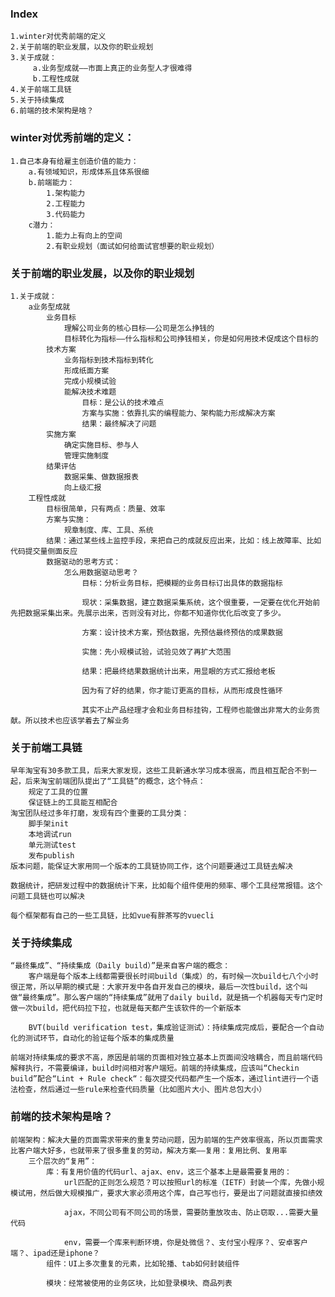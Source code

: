 ### Index
    1.winter对优秀前端的定义
    2.关于前端的职业发展，以及你的职业规划
	3.关于成就：
		 a.业务型成就——市面上真正的业务型人才很难得
		 b.工程性成就
	4.关于前端工具链
	5.关于持续集成
	6.前端的技术架构是啥？
	
### winter对优秀前端的定义：
	1.自己本身有给雇主创造价值的能力：
		a.有领域知识，形成体系且体系很细
		b.前端能力：
            1.架构能力
            2.工程能力
            3.代码能力
		c潜力：
			1.能力上有向上的空间
		    2.有职业规划（面试如何给面试官想要的职业规划）
		
### 关于前端的职业发展，以及你的职业规划
	1.关于成就：
		a业务型成就
			业务目标
				理解公司业务的核心目标——公司是怎么挣钱的
			    目标转化为指标——什么指标和公司挣钱相关，你是如何用技术促成这个目标的
			技术方案
				业务指标到技术指标到转化
				形成纸面方案
				完成小规模试验
				能解决技术难题
					目标：是公认的技术难点
			        方案与实施：依靠扎实的编程能力、架构能力形成解决方案
					结果：最终解决了问题
			实施方案
				确定实施目标、参与人
				管理实施制度
			结果评估
				数据采集、做数据报表
				向上级汇报
		工程性成就
			目标很简单，只有两点：质量、效率
			方案与实施：
				规章制度、库、工具、系统
			结果：通过某些线上监控手段，来把自己的成就反应出来，比如：线上故障率、比如代码提交量侧面反应
			数据驱动的思考方式：
				怎么用数据驱动思考？
					目标：分析业务目标，把模糊的业务目标订出具体的数据指标
				
					现状：采集数据，建立数据采集系统，这个很重要，一定要在优化开始前先把数据采集出来。先展示出来，否则没有对比，你都不知道你优化后改变了多少。
				
					方案：设计技术方案，预估数据，先预估最终预估的成果数据
					
					实施：先小规模试验，试验见效了再扩大范围
				
					结果：把最终结果数据统计出来，用显眼的方式汇报给老板
				
					因为有了好的结果，你才能订更高的目标，从而形成良性循环
				
					其实不止产品经理才会和业务目标挂钩，工程师也能做出非常大的业务贡献。所以技术也应该学着去了解业务
### 关于前端工具链
	早年淘宝有30多款工具，后来大家发现，这些工具新通水学习成本很高，而且相互配合不到一起，后来淘宝前端团队提出了“工具链”的概念，这个特点：
		规定了工具的位置
		保证链上的工具能互相配合
	淘宝团队经过多年打磨，发现有四个重要的工具分类：
		脚手架init
		本地调试run
		单元测试test
		发布publish
	版本问题，能保证大家用同一个版本的工具链协同工作，这个问题要通过工具链去解决
	
	数据统计，把研发过程中的数据统计下来，比如每个组件使用的频率、哪个工具经常报错。这个问题工具链也可以解决
	
	每个框架都有自己的一些工具链，比如vue有胖茶写的vuecli
### 关于持续集成
	“最终集成”、“持续集成（Daily build）”是来自客户端的概念：
		客户端是每个版本上线都需要很长时间build（集成）的，有时候一次build七八个小时很正常，所以早期的模式是：大家开发中各自开发自己的模块，最后一次性build，这个叫做“最终集成”。那么客户端的“持续集成”就用了daily build，就是搞一个机器每天专门定时做一次build，把代码拉下拉，也就是每天都产生该软件的一个新版本
		
		BVT(build verification test，集成验证测试）：持续集成完成后，要配合一个自动化的测试环节，自动化的验证每个版本的集成质量
	 
	前端对持续集成的要求不高，原因是前端的页面相对独立基本上页面间没啥耦合，而且前端代码解释执行，不需要编译，build时间相对客户端短。前端的持续集成，应该叫“Checkin build”配合“Lint + Rule check“：每次提交代码都产生一个版本，通过lint进行一个语法检查，然后通过一些rule来检查代码质量（比如图片大小、图片总包大小）
### 前端的技术架构是啥？
	前端架构：解决大量的页面需求带来的重复劳动问题，因为前端的生产效率很高，所以页面需求比客户端大好多，也就带来了很多重复的劳动，解决方案——复用：复用比例、复用率
		三个层次的“复用”：
			库：有复用价值的代码url、ajax、env，这三个基本上是最需要复用的：
				url匹配的正则怎么规范？可以按照url的标准（IETF）封装一个库，先做小规模试用，然后做大规模推广，要求大家必须用这个库，自己写也行，要是出了问题就直接扣绩效
				
				ajax，不同公司有不同公司的场景，需要防重放攻击、防止窃取...需要大量代码
				
				env，需要一个库来判断环境，你是处微信？、支付宝小程序？、安卓客户端？、ipad还是iphone？
			组件：UI上多次重复的元素，比如轮播、tab如何封装组件
			 
			模块：经常被使用的业务区块，比如登录模块、商品列表